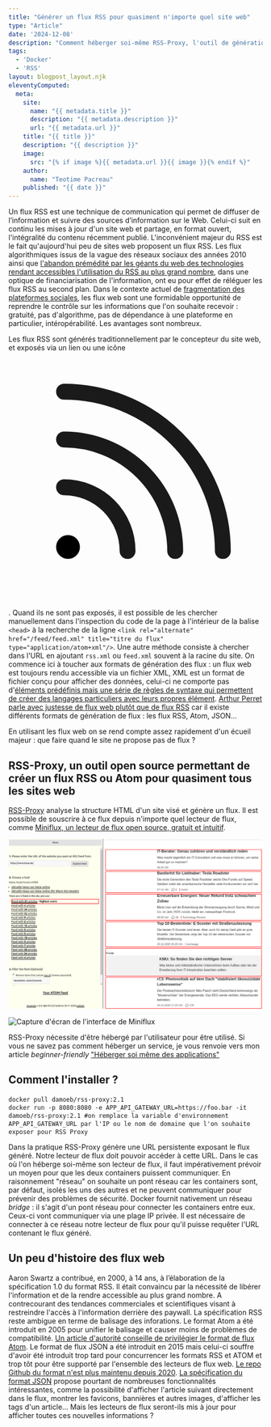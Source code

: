```yaml
---
title: "Générer un flux RSS pour quasiment n'importe quel site web"
type: "Article"
date: '2024-12-08'
description: "Comment héberger soi-même RSS-Proxy, l'outil de génération de flux RSS pour les sites qui n'en proposent pas ?"
tags: 
  - 'Docker'
  - 'RSS'
layout: blogpost_layout.njk
eleventyComputed:
  meta:
    site:
      name: "{{ metadata.title }}"
      description: "{{ metadata.description }}"
      url: "{{ metadata.url }}"
    title: "{{ title }}"
    description: "{{ description }}"
    image:
      src: "{% if image %}{{ metadata.url }}{{ image }}{% endif %}"
    author:
      name: "Teotime Pacreau"
    published: "{{ date }}"
---
```

Un flux RSS est une technique de communication qui permet de diffuser de l’information et suivre des sources d’information sur le Web. Celui-ci suit en continu les mises à jour d'un site web et partage, en format ouvert, l'intégralité du contenu récemment publié.
L'inconvénient majeur du RSS est le fait qu'aujourd'hui peu de sites web proposent un flux RSS. Les flux algorithmiques issus de la vague des réseaux sociaux des années 2010 ainsi que [l'abandon prémédité par les géants du web des technologies rendant accessibles l'utilisation du RSS au plus grand nombre](https://www.theverge.com/23778253/google-reader-death-2013-rss-social), dans une optique de financiarisation de l'information, ont eu pour effet de réléguer les flux RSS au second plan.
Dans le contexte actuel de [fragmentation des plateformes sociales](https://www.lemonde.fr/pixels/article/2024/10/06/pour-les-reseaux-sociaux-la-fin-d-un-regne_6344843_4408996.html), les flux web sont une formidable opportunité de reprendre le contrôle sur les informations que l'on souhaite recevoir : gratuité, pas d'algorithme, pas de dépendance à une plateforme en particulier, intéropérabilité. Les avantages sont nombreux.

Les flux RSS sont générés traditionnellement par le concepteur du site web, et exposés via un lien ou une icône <svg xmlns="http://www.w3.org/2000/svg" viewBox="0 0 256 256"><rect width="256" height="256" fill="none"/><path d="M56,136a64,64,0,0,1,64,64" fill="none" stroke="currentColor" stroke-linecap="round" stroke-linejoin="round" stroke-width="16"/><path d="M56,88A112,112,0,0,1,168,200" fill="none" stroke="currentColor" stroke-linecap="round" stroke-linejoin="round" stroke-width="16"/><path d="M56,40A160,160,0,0,1,216,200" fill="none" stroke="currentColor" stroke-linecap="round" stroke-linejoin="round" stroke-width="16"/><circle cx="60" cy="196" r="12"/></svg>. Quand ils ne sont pas exposés, il est possible de les chercher manuellement dans l'inspection du code de la page à l'intérieur de la balise `<head>` à la recherche de la ligne `<link rel="alternate" href="/feed/feed.xml" title="titre du flux" type="application/atom+xml"/>`. Une autre méthode consiste à chercher dans l'URL en ajoutant `rss.xml` ou `feed.xml` souvent à la racine du site. On commence ici à toucher aux formats de génération des flux : un flux web est toujours rendu accessible via un fichier XML, XML est un format de fichier conçu pour afficher des données, celui-ci ne comporte pas d'[éléments prédéfinis mais une série de règles de syntaxe qui permettent de créer des langages particuliers avec leurs propres élément](https://www.arthurperret.fr/cours/serialisation.html). [Arthur Perret parle avec justesse de flux web plutôt que de flux RSS](https://www.arthurperret.fr/blog/2022-11-18-le-retour-des-flux-web-et-pas-que-rss.html) car il existe différents formats de génération de flux : les flux RSS, Atom, JSON...

En utilisant les flux web on se rend compte assez rapidement d'un écueil majeur : que faire quand le site ne propose pas de flux ?

## RSS-Proxy, un outil open source permettant de créer un flux RSS ou Atom pour quasiment tous les sites web

[RSS-Proxy](https://github.com/damoeb/rss-proxy) analyse la structure HTML d'un site visé et génère un flux. Il est possible de souscrire à ce flux depuis n'importe quel lecteur de flux, comme [Miniflux, un lecteur de flux open source, gratuit et intuitif](https://github.com/miniflux/v2).

![Capture d'écran de l'interface de génération de flux RSS via RSS Proxy](https://github.com/damoeb/rss-proxy/raw/master/docs/rssproxy-candidates.png "Interface de génération de flux via RSS-Proxy")

![Capture d'écran de l'interface de Miniflux](/img/interface-miniflux.png "Interface de Miniflux")

RSS-Proxy nécessite d'être hébergé par l'utilisateur pour être utilisé. Si vous ne savez pas comment héberger un service, je vous renvoie vers mon article *beginner-friendly* ["Héberger soi même des applications"](https://www.teotimepacreau.fr/blog/heberger-soi-meme-des-applications/)

## Comment l'installer ?

```docker
docker pull damoeb/rss-proxy:2.1
docker run -p 8080:8080 -e APP_API_GATEWAY_URL=https://foo.bar -it damoeb/rss-proxy:2.1 #on remplace la variable d'environnement APP_API_GATEWAY_URL par l'IP ou le nom de domaine que l'on souhaite exposer pour RSS Proxy
```

Dans la pratique RSS-Proxy génère une URL persistente exposant le flux généré. Notre lecteur de flux doit pouvoir accéder à cette URL. Dans le cas où l'on héberge soi-même son lecteur de flux, il faut impérativement prévoir un moyen pour que les deux containers puissent communiquer. En raisonnement "réseau" on souhaite un pont réseau car les containers sont, par défaut, isolés les uns des autres et ne peuvent communiquer pour prévenir des problèmes de sécurité.
Docker fournit nativement un réseau *bridge* : il s'agit d'un pont réseau pour connecter les containers entre eux. Ceux-ci vont communiquer via une plage IP privée. Il est nécessaire de connecter à ce réseau notre lecteur de flux pour qu'il puisse requêter l'URL contenant le flux généré.

## Un peu d'histoire des flux web
Aaron Swartz a contribué, en 2000, à 14 ans, à l’élaboration de la spécification 1.0 du format RSS. Il était convaincu par la nécessité de libérer l'information et de la rendre accessible au plus grand nombre. A contrecourant des tendances commerciales et scientifiques visant à restreindre l'accès à l'information derrière des paywall.
La spécification RSS reste ambigue en terme de balisage des inforations. Le format Atom a été introduit en 2005 pour unifier le balisage et causer moins de problèmes de compatibilité. [Un article d'autorité conseille de privilégier le format de flux Atom](https://kevincox.ca/2022/05/06/rss-feed-best-practices/).
Le format de flux JSON a été introduit en 2015 mais celui-ci souffre d'avoir été introduit trop tard pour concurrencer les formats RSS et ATOM et trop tôt pour être supporté par l'ensemble des lecteurs de flux web. [Le repo Github du format n'est plus maintenu depuis 2020](https://github.com/manton/JSONFeed). [La spécification du format JSON](https://www.jsonfeed.org/version/1/) propose pourtant de nombreuses fonctionnalités intéressantes, comme la possibilité d'afficher l'article suivant directement dans le flux, montrer les favicons, bannières et autres images, d'afficher les tags d'un article... Mais les lecteurs de flux seront-ils mis à jour pour afficher toutes ces nouvelles informations ?
